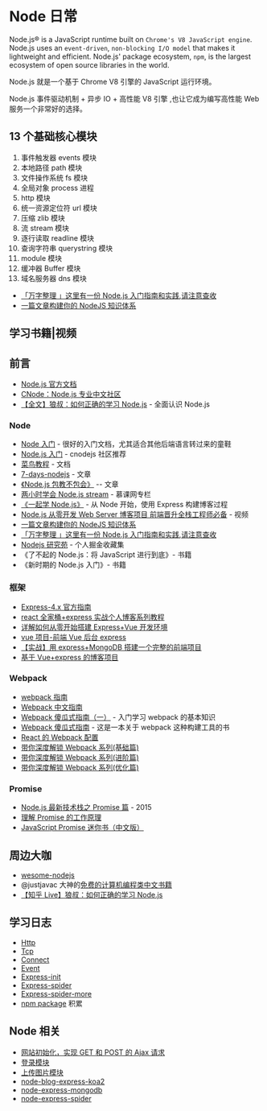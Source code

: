 # Node 日常

Node.js® is a JavaScript runtime built on `Chrome's V8 JavaScript engine`. Node.js uses an `event-driven`, `non-blocking I/O model` that makes it lightweight and efficient. Node.js' package ecosystem, `npm`, is the largest ecosystem of open source libraries in the world.

Node.js 就是一个基于 Chrome V8 引擎的 JavaScript 运行环境。

Node.js 事件驱动机制 + 异步 IO + 高性能 V8 引擎 ,也让它成为编写高性能 Web 服务一个非常好的选择。

## 13 个基础核心模块

1. 事件触发器 events 模块
2. 本地路径 path 模块
3. 文件操作系统 fs 模块
4. 全局对象 process 进程
5. http 模块
6. 统一资源定位符 url 模块
7. 压缩 zlib 模块
8. 流 stream 模块
9. 逐行读取 readline 模块
10. 查询字符串 querystring 模块
11. module 模块
12. 缓冲器 Buffer 模块
13. 域名服务器 dns 模块

- [「万字整理 」这里有一份 Node.js 入门指南和实践,请注意查收](https://juejin.im/post/5e0006c251882512795675f9)
- [一篇文章构建你的 NodeJS 知识体系](https://juejin.im/post/5c4c0ee8f265da61117aa527)

## 学习书籍|视频

## 前言

- [Node.js 官方文档](https://nodejs.org/en/)
- [CNode：Node.js 专业中文社区](https://cnodejs.org/)
- [【全文】狼叔：如何正确的学习 Node.js](https://segmentfault.com/a/1190000013933520) - 全面认识 Node.js

### Node

- [Node 入门](https://www.nodebeginner.org/index-zh-cn.html) - 很好的入门文档，尤其适合其他后端语言转过来的童鞋
- [Node.js 入门](https://cnodejs.org/getstart) - cnodejs 社区推荐
- [菜鸟教程](https://www.runoob.com/nodejs/nodejs-tutorial.html) - 文档
- [7-days-nodejs](http://nqdeng.github.io/7-days-nodejs/#1.1) - 文章
- [《Node.js 包教不包会》](https://github.com/alsotang/node-lessons) -- 文章
- [两小时学会 Node.js stream](https://www.imooc.com/read/8) - 慕课网专栏
- [《一起学 Node.js》](https://github.com/nswbmw/N-blog) - 从 Node 开始，使用 Express 构建博客过程
- [Node.js 从零开发 Web Server 博客项目 前端晋升全栈工程师必备](https://coding.imooc.com/class/320.html) - 视频
- [一篇文章构建你的 NodeJS 知识体系](https://juejin.im/post/5c4c0ee8f265da61117aa527)
- [「万字整理 」这里有一份 Node.js 入门指南和实践,请注意查收](https://juejin.im/post/5e0006c251882512795675f9)
- [Nodejs 研究苑](https://juejin.im/collection/5d5bb5d7e51d4524392600c3) - 个人掘金收藏集
- 《了不起的 Node.js：将 JavaScript 进行到底》- 书籍
- 《新时期的 Node.js 入门》- 书籍

### 框架

- [Express-4.x 官方指南](http://www.expressjs.com.cn/guide/routing.html)
- [react 全家桶+express 实战个人博客系列教程](https://www.jianshu.com/p/406f6df0f916)
- [详解如何从零开始搭建 Express+Vue 开发环境](https://www.jianshu.com/p/c65ecdcffed1)
- [vue 项目-前端 Vue 后台 express](https://www.jianshu.com/p/4940ae61b752)
- [【实战】用 express+MongoDB 搭建一个完整的前端项目](https://segmentfault.com/a/1190000015866331)
- [基于 Vue+express 的博客项目](https://www.jianshu.com/p/92fa50ea0b84)

### Webpack

- [webpack 指南](https://webpack.docschina.org/guides/)
- [Webpack 中文指南](https://zhaoda.net/webpack-handbook/index.html)
- [Webpack 傻瓜式指南（一）](https://zhuanlan.zhihu.com/p/20367175) - 入门学习 webpack 的基本知识
- [Webpack 傻瓜式指南](https://vikingmute.gitbooks.io/webpack-for-fools/content/) - 这是一本关于 webpack 这种构建工具的书
- [React 的 Webpack 配置](https://www.jianshu.com/p/0e01ca947e50)
- [带你深度解锁 Webpack 系列(基础篇)](https://juejin.im/post/5e5c65fc6fb9a07cd00d8838)
- [带你深度解锁 Webpack 系列(进阶篇)](https://juejin.im/post/5e6518946fb9a07c820fbaaf)
- [带你深度解锁 Webpack 系列(优化篇)](https://juejin.im/post/5e6cfdc85188254913107c1f)

### Promise

- [Node.js 最新技术栈之 Promise 篇](https://cnodejs.org/topic/560dbc826a1ed28204a1e7de) - 2015
- [理解 Promise 的工作原理](https://blog.coding.net/blog/how-do-promises-work)
- [JavaScript Promise 迷你书（中文版）](http://liubin.org/promises-book/)

## 周边大咖

- [wesome-nodejs](https://github.com/sindresorhus/awesome-nodejs)
- @justjavac 大神的[免费的计算机编程类中文书籍](https://github.com/justjavac/free-programming-books-zh_CN/#%E7%BD%AE%E9%A1%B6)
- [【知乎 Live】狼叔：如何正确的学习 Node.js](https://github.com/i5ting/How-to-learn-node-correctly)

## 学习日志

- [Http](https://github.com/yangtao2o/nodejs-learn/blob/master/docs/http.md)
- [Tcp](https://github.com/yangtao2o/nodejs-learn/blob/master/docs/tcp.md)
- [Connect](https://github.com/yangtao2o/nodejs-learn/blob/master/docs/connect.md)
- [Event](https://github.com/yangtao2o/nodejs-learn/blob/master/docs/event.md)
- [Express-init](https://github.com/yangtao2o/nodejs-learn/blob/master/docs/express-init.md)
- [Express-spider](https://github.com/yangtao2o/nodejs-learn/blob/master/docs/express-spider.md)
- [Express-spider-more](https://github.com/yangtao2o/nodejs-learn/blob/master/docs/express-spider-more.md)
- [npm package](https://github.com/yangtao2o/nodejs-learn/tree/master/cnodejs) 积累

## Node 相关

- [网站初始化，实现 GET 和 POST 的 Ajax 请求](https://github.com/yangtao2o/node-express-mongodb/blob/master/doc/doc-01-init.md)
- [登录模块](https://github.com/yangtao2o/node-express-mongodb/blob/master/doc/doc-02-login.md)
- [上传图片模块](https://github.com/yangtao2o/node-express-mongodb/blob/master/doc/doc-02-login.md)
- [node-blog-express-koa2](https://github.com/yangtao2o/node-blog-express-koa2)
- [node-express-mongodb](https://github.com/yangtao2o/node-express-mongodb)
- [node-express-spider](https://github.com/yangtao2o/node-express-spider)
